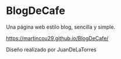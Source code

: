 # BlogDeCafe
Una página web estilo blog, sencilla y simple.

https://martincou29.github.io/BlogDeCafe/

Diseño realizado por JuanDeLaTorres
